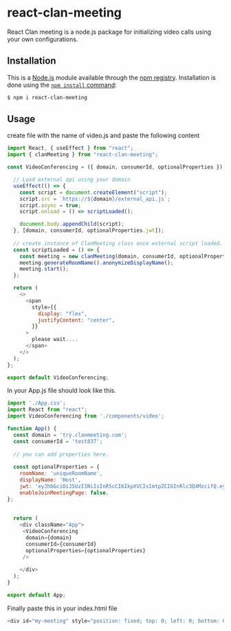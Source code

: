 # react-clan-meeting

React Clan meeting is a node.js package for initializing video calls using your own configurations.

## Installation

This is a [Node.js](https://nodejs.org/en/) module available through the
[npm registry](https://www.npmjs.com/). Installation is done using the
[`npm install` command](https://docs.npmjs.com/getting-started/installing-npm-packages-locally):

```sh
$ npm i react-clan-meeting
```
## Usage
create file with the name of video.js and paste the following content
```javascript
import React, { useEffect } from "react";
import { clanMeeting } from "react-clan-meeting";

const VideoConferencing = ({ domain, consumerId, optionalProperties }) => {

  // Load external api using your domain
  useEffect(() => {
    const script = document.createElement("script");
    script.src = `https://${domain}/external_api.js`;
    script.async = true;
    script.onload = () => scriptLoaded();

    document.body.appendChild(script);
  }, [domain, consumerId, optionalProperties.jwt]);
  
  // create instance of ClanMeeting class once external script loaded.
  const scriptLoaded = () => {
    const meeting = new clanMeeting(domain, consumerId, optionalProperties);
    meeting.generateRoomName().anonymizeDisplayName();
    meeting.start();
  };

  return (
    <>
      <span
        style={{
          display: "flex",
          justifyContent: "center",
        }}
      >
        please wait....
      </span>
    </>
  );
};

export default VideoConferencing;

```
In your App.js file should look like this.

```javascript
import './App.css';
import React from "react";
import VideoConferencing from './components/video';

function App() {
  const domain = 'try.clanmeeting.com';
  const consumerId = 'test837';
  
  // you can add properties here.
  
  const optionalProperties = {
    roomName: 'uniqueRoomName',
    displayName: 'Host',
    jwt: 'eyJhbGciOiJSUzI1NiIsInR5cCI6IkpXVCIsImtpZCI6InRlc3Q4MzcifQ.eyJzdWIiOiJ0ZXN0ODM3IiwiYXVkIjoiY2xhbm1lZXRpbmciLCJpc3MiOiJwcm9kdWN0aW9uIiwicm9vbSI6IioiLCJleHAiOjE2NTE0Nzk0OTcsIm5iZiI6MTY0ODQ1NTQ5NywiY29udGV4dCI6e30sImlhdCI6MTY0ODQ1NTQ5N30.q0z2cRrsQ6f-TV9mvwmrV2AkNeodOFYsoH80K51TrNXbA4jI3msKaKinO6s1cyxr3cODAijwKhkxvOSvUyREJ1hQtCwE93b1BG0tytJ07IJuqmjn-kM1Xrgkx5XjWzsgh4O1K6ZlpPd12-a55omDvYArWII8LFl1tuQ3mL9hcy0RWRWOr2oDKuVG3OKTcc2vpt1QiDvMJ61lQPwFrHM0iaYNYOYPXd17kGSwBlQ2u1T8CpiO98F-FqLnNBSrlly2JQcM-hsvZ3TPtQ9ol9i3ZLTWMSI8WR7r-V2Fq-_AGR067FI48czBjtDConW0n1VZkjqo1YZ92pUmLj1k-bvPe6Z6RpfIlpnIGlnAPfEq3a68wLH265zUBwM3mWvhWse-bYeQySFyukAYrh75dPW65VIXTYAVFwZV-ZL3WqFqx_TDSMCqDRKZFeEJ54eOTeCVzLa5_451Pkr-DzZhgPXL-vC_JxplvVGYy7kJikS0oR4vug8k8exFYGavnLpP2e9F4F_O1J7wErrNsl5NJqM-3lJ-DhjJUo4jVoG_6PW4lPaSB7JWYM_iQxMq3jHAYXeWZPoLN3qymoHP0Wm3wThh4MpV8t_Z_aKBleG9lj8yPIWto90lfcFMBvZYt3heJZlvH8_MLzXavLDt7mce1Qb6IEswp9jPrzagAI8lQvaGTro',
    enableJoinMeetingPage: false,
};
   
   
  return (
    <div className="App">
     <VideoConferencing 
      domain={domain}
      consumerId={consumerId}
      optionalProperties={optionalProperties}
     />
    
    </div>
  );
}

export default App;


```

Finally paste this in your index.html file
``` javascript
<div id="my-meeting" style="position: fixed; top: 0; left: 0; bottom: 0; right: 0; width: 100%; height: 100%; border: none; margin: 0; padding: 0; overflow: hidden; z-index: 99;"></div>
```

